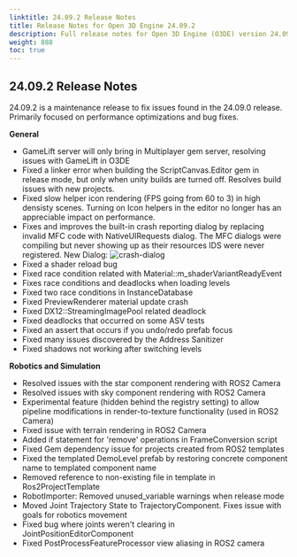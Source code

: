 ```yaml
---
linktitle: 24.09.2 Release Notes
title: Release Notes for Open 3D Engine 24.09.2
description: Full release notes for Open 3D Engine (O3DE) version 24.09.2.
weight: 888
toc: true
---
```


## 24.09.2 Release Notes

24.09.2 is a maintenance release to fix issues found in the 24.09.0 release. Primarily focused on performance optimizations and bug fixes. 

**General**

* GameLift server will only bring in Multiplayer gem server, resolving issues with GameLift in O3DE
* Fixed a linker error when building the ScriptCanvas.Editor gem in release mode, but only when unity builds are turned off. Resolves build issues with new projects.
* Fixed slow helper icon rendering (FPS going from 60 to 3) in high densisty scenes. Turning on Icon helpers in the editor no longer has an appreciable impact on performance.
* Fixes and improves the built-in crash reporting dialog by replacing invalid MFC code with NativeUIRequests dialog. The MFC dialogs were compiling but never showing up as their resources IDS were never registered. New Dialog: ![crash-dialog](https://github.com/user-attachments/assets/12de1db0-112a-4e4d-a587-059b1d3c1150)
* Fixed a shader reload bug
* Fixed race condition related with Material::m_shaderVariantReadyEvent
* Fixes race conditions and deadlocks when loading levels
* Fixed two race conditions in InstanceDatabase
* Fixed PreviewRenderer material update crash
* Fixed DX12::StreamingImagePool related deadlock
* Fixed deadlocks that occurred on some ASV tests
* Fixed an assert that occurs if you undo/redo prefab focus
* Fixed many issues discovered by the Address Sanitizer
* Fixed shadows not working after switching levels


**Robotics and Simulation**

* Resolved issues with the star component rendering with ROS2 Camera
* Resolved issues with sky component rendering with ROS2 Camera
* Experimental feature (hidden behind the registry setting) to allow pipeline modifications in render-to-texture functionality (used in ROS2 Camera) 
* Fixed issue with terrain rendering in ROS2 Camera
* Added if statement for 'remove' operations in FrameConversion script
* Fixed Gem dependency issue for projects created from ROS2 templates
* Fixed the templated DemoLevel prefab by restoring concrete component name to templated component name
* Removed reference to non-existing file in template in Ros2ProjectTemplate
* RobotImporter: Removed unused_variable warnings when release mode
* Moved Joint Trajectory State to TrajectoryComponent. Fixes issue with goals for robotics movement
* Fixed bug where joints weren't clearing in JointPositionEditorComponent
* Fixed PostProcessFeatureProcessor view aliasing in ROS2 camera
